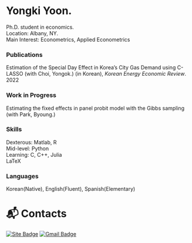 # Yongki Yoon.
Ph.D. student in economics.  
Location: Albany, NY.  
Main Interest: Econometrics, Applied Econometrics

### Publications
Estimation of the Special Day Effect in Korea’s City Gas Demand using C-LASSO (with Choi, Yongok.) (in Korean), *Korean Energy Economic Review*. 2022

### Work in Progress
Estimating the fixed effects in panel probit model with the Gibbs sampling (with Park, Byoung.)

### Skills
Dexterous: Matlab, R  
Mid-level: Python  
Learning: C, C++, Julia  
LaTeX

### Languages
Korean(Native), English(Fluent), Spanish(Elementary)

# :mailbox_with_mail: Contacts
[![Site Badge](http://img.shields.io/badge/-Tech%20blog-black?style=flat-square&logo=github&link=https://yongkiyoon.github.io/)](https://yongkiyoon.github.io)
[![Gmail Badge](https://img.shields.io/badge/Gmail-d14836?style=flat-square&logo=Gmail&logoColor=white&link=mailto:arrow.economist@gmail.com)](mailto:yyoon@albany.edu)

<!--
**yongkiyoon/yongkiyoon** is a ✨ _special_ ✨ repository because its `README.md` (this file) appears on your GitHub profile.

Here are some ideas to get you started:

- 🔭 I’m currently working on ...
- 🌱 I’m currently learning ...
- 👯 I’m looking to collaborate on ...
- 🤔 I’m looking for help with ...
- 💬 Ask me about ...
- 📫 How to reach me: ...
- 😄 Pronouns: ...
- ⚡ Fun fact: ...
-->
